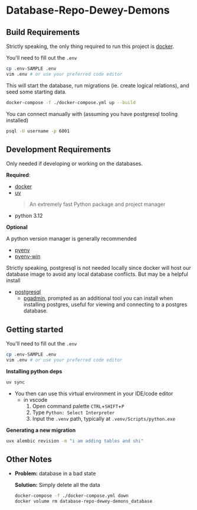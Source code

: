 # Database-Repo-Dewey-Demons

## Build Requirements

Strictly speaking, the only thing required to run this project is [docker](https://www.docker.com/).

You'll need to fill out the `.env`
```sh
cp .env-SAMPLE .env
vim .env # or use your preferred code editor
```

This will start the database, run migrations (ie. create logical relations), and seed some starting data.
```sh
docker-compose -f ./docker-compose.yml up --build
```

You can connect manually with (assuming you have postgresql tooling installed)
```sh
psql -U username -p 6001
```

## Development Requirements

Only needed if developing or working on the databases.

**Required**:
- [docker](https://www.docker.com/)
- [uv](https://github.com/astral-sh/uv)
  > An extremely fast Python package and project manager
- python 3.12

**Optional**

A python version manager is generally recommended
- [pyenv](https://github.com/pyenv/pyenv)
- [pyenv-win](https://github.com/pyenv-win/pyenv-win)

Strictly speaking, postgresql is not needed locally since docker will host our 
database image to avoid any local database conflicts. But may be a helpful 
install
- [postgresql](https://www.postgresql.org/)
  - [pgadmin](https://www.pgadmin.org/), prompted as an additional
    tool you can install when installing postgres, useful for viewing and connecting to a postgres database.

## Getting started

You'll need to fill out the `.env`
```sh
cp .env-SAMPLE .env
vim .env # or use your preferred code editor
```

**Installing python deps**
```sh
uv sync
```
* You then can use this virtual environment in your IDE/code editor
  * in vscode
    1. Open command palette `CTRL`+`SHIFT`+`P`
    2. Type `Python: Select Interpreter`
    3. Input the `.venv` path, typically at `.venv/Scripts/python.exe`

**Generating a new migration**
```sh
uvx alembic revision -m "i am adding tables and shi"
```

## Other Notes

- **Problem:** database in a bad state

  **Solution:** Simply delete all the data
  ```sh
  docker-compose -f ./docker-compose.yml down
  docker volume rm database-repo-dewey-demons_database
  ```